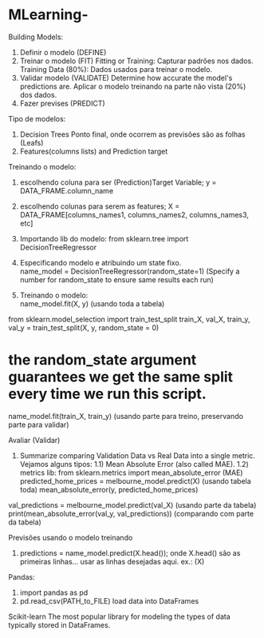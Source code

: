 # MLearning-

Building Models:
1) Definir o modelo (DEFINE)
2) Treinar o modelo (FIT)
  Fitting or Training:  Capturar padrões nos dados.
  Training Data (80%):  Dados usados para treinar o modelo.
3) Validar modelo (VALIDATE)
  Determine how accurate the model's predictions are.
  Aplicar o modelo treinando na parte não vista (20%) dos dados.
4) Fazer previses (PREDICT)

Tipo de modelos:
1) Decision Trees
  Ponto final, onde ocorrem as previsões são as folhas (Leafs)
2) Features(columns lists) and Prediction target

Treinando o modelo:
1) escolhendo coluna para ser (Prediction)Target Variable; y = DATA_FRAME.column_name
2) escolhendo colunas para serem as features;  X = DATA_FRAME[columns_names1, columns_names2, columns_names3, etc]
3) Importando lib do modelo: 
  from sklearn.tree import DecisionTreeRegressor
4) Especificando modelo e atribuindo um state fixo.  
  name_model = DecisionTreeRegressor(random_state=1)
  (Specify a number for random_state to ensure same results each run)

5) Treinando o modelo:    
  name_model.fit(X, y)  (usando toda a tabela)
  
  from sklearn.model_selection import train_test_split
  train_X, val_X, train_y, val_y = train_test_split(X, y, random_state = 0)
  # the random_state argument guarantees we get the same split every time we run this script.
  name_model.fit(train_X, train_y)   (usando parte para treino, preservando parte para validar)

Avaliar (Validar)
1) Summarize comparing Validation Data vs Real Data into a single metric. Vejamos alguns tipos:
1.1) Mean Absolute Error (also called MAE). 
1.2) metrics lib: 
  from sklearn.metrics import mean_absolute_error  (MAE) 
  predicted_home_prices = melbourne_model.predict(X)  (usando tabela toda)
  mean_absolute_error(y, predicted_home_prices)
  
  val_predictions = melbourne_model.predict(val_X)  (usando parte da tabela)
  print(mean_absolute_error(val_y, val_predictions))  (comparando com parte da tabela)
  
Previsões usando o modelo treinando
1) predictions = name_model.predict(X.head()); onde X.head() são as primeiras linhas... usar as linhas desejadas aqui. ex.: (X)


Pandas:
1) import pandas as pd
2) pd.read_csv(PATH_to_FILE) load data into DataFrames

Scikit-learn 
The most popular library for modeling the types of data typically stored in DataFrames.

